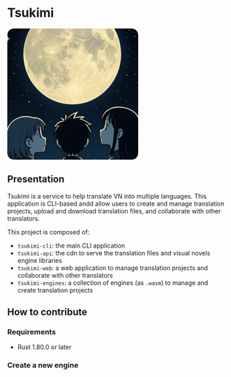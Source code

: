 # Tsukimi

![logo](ressources/logo.png )

## Presentation
Tsukimi is a service to help translate VN into multiple languages. This application is CLI-based andd allow users to create and manage translation projects, upload and download translation files, and collaborate with other translators.

This project is composed of:
* `tsukimi-cli`: the main CLI application
* `tsukimi-api`: the cdn to serve the translation files and visual novels engine libraries
* `tsukimi-web`: a web application to manage translation projects and collaborate with other translators
* `tsukimi-engines`: a collection of engines (as `.wasm`) to manage and create translation projects

## How to contribute
### Requirements
* Rust 1.80.0 or later

### Create a new engine
